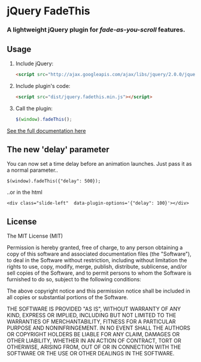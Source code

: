 # jQuery FadeThis

### A lightweight jQuery plugin for *fade-as-you-scroll* features.

## Usage

1. Include jQuery:

	```html
	<script src="http://ajax.googleapis.com/ajax/libs/jquery/2.0.0/jquery.min.js"></script>
	```

2. Include plugin's code:

	```html
	<script src="dist/jquery.fadethis.min.js"></script>
	```

3. Call the plugin:

	```javascript
	$(window).fadeThis();
	```

[See the full documentation here](http://zolweb.github.io/jquery-fadethis)

## The new 'delay' parameter

You can now set a time delay before an animation launches. Just pass it as a normal parameter..


    $(window).fadeThis({"delay": 500});


..or in the html


	<div class="slide-left"  data-plugin-options='{"delay": 100}'></div>


## License

The MIT License (MIT)

Permission is hereby granted, free of charge, to any person obtaining a copy
of this software and associated documentation files (the "Software"), to deal
in the Software without restriction, including without limitation the rights
to use, copy, modify, merge, publish, distribute, sublicense, and/or sell
copies of the Software, and to permit persons to whom the Software is
furnished to do so, subject to the following conditions:

The above copyright notice and this permission notice shall be included in
all copies or substantial portions of the Software.

THE SOFTWARE IS PROVIDED "AS IS", WITHOUT WARRANTY OF ANY KIND, EXPRESS OR
IMPLIED, INCLUDING BUT NOT LIMITED TO THE WARRANTIES OF MERCHANTABILITY,
FITNESS FOR A PARTICULAR PURPOSE AND NONINFRINGEMENT. IN NO EVENT SHALL THE
AUTHORS OR COPYRIGHT HOLDERS BE LIABLE FOR ANY CLAIM, DAMAGES OR OTHER
LIABILITY, WHETHER IN AN ACTION OF CONTRACT, TORT OR OTHERWISE, ARISING FROM,
OUT OF OR IN CONNECTION WITH THE SOFTWARE OR THE USE OR OTHER DEALINGS IN
THE SOFTWARE.
